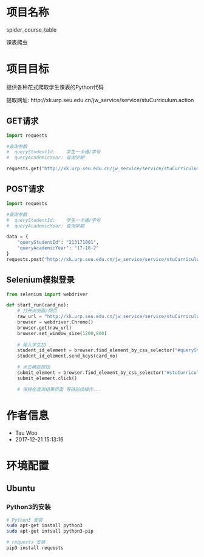# 项目名称
spider_course_table
<p>
课表爬虫

# 项目目标
提供各种花式爬取学生课表的Python代码
<p>
提取网址: http://xk.urp.seu.edu.cn/jw_service/service/stuCurriculum.action
<p>

## GET请求
```py
import requests

#查询参数
#  queryStudentId:    学生一卡通/学号
#  queryAcademicYear: 查询学期

requests.get("http://xk.urp.seu.edu.cn/jw_service/service/stuCurriculum.action?queryStudentId=213171001&queryAcademicYear=17-18-2")
```
## POST请求
```py
import requests

#查询参数
#  queryStudentId:    学生一卡通/学号
#  queryAcademicYear: 查询学期

data = {
    "queryStudentId": "213171001",
    "queryAcademicYear": "17-18-2"
}
requests.post("http://xk.urp.seu.edu.cn/jw_service/service/stuCurriculum.action",data=data)
```

## Selenium模拟登录
```py
from selenium import webdriver

def start_run(card_no):
    # 打开浏览器/网页
    raw_url = "http://xk.urp.seu.edu.cn/jw_service/service/stuCurriculum.action"
    browser = webdriver.Chrome()
    browser.get(raw_url)
    browser.set_window_size(1200,800)
    
    # 输入学生ID
    student_id_element = browser.find_element_by_css_selector("#queryStudentId")
    student_id_element.send_keys(card_no)

    # 点击确定按钮
    submit_element = browser.find_element_by_css_selector("#stuCurriculum_0")
    submit_element.click()

    # 保持在查询结果页面 等待后续操作...
```
# 作者信息
- Tau Woo
- 2017-12-21 15:13:16

# 环境配置
## Ubuntu
### Python3的安装
```sh
# Python3 安装
sudo apt-get install python3
sudo apt-get intsall python3-pip

# requests 安装
pip3 install requests
```